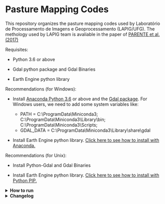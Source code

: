 # Pasture Mapping Codes

This repository organizes the pasture mapping codes used by Laboratório de Processamento de Imagens e Geoprocessamento (LAPIG/UFG). The methology used by LAPIG team is avaliable in the paper of [PARENTE et al. (2017)](https://www.sciencedirect.com/science/article/pii/S0034425719303207) 

Requisites:

  * Python 3.6 or above
  
  * Gdal python package and Gdal Binaries
  
  * Earth Engine python library
  
  Recommendations (for Windows): 
   * Install [Anaconda Python 3.6](https://www.anaconda.com/download/) or above and the [Gdal package](https://anaconda.org/conda-forge/gdal). For Windows users, we need to add some system variables like:
      
      * PATH =  C:\ProgramData\Miniconda3; C:\ProgramData\Miniconda3\Library\bin; C:\ProgramData\Miniconda3\Scripts;
      * GDAL_DATA = C:\ProgramData\Miniconda3\Library\share\gdal
   
   * Install Earth Engine python library. [Click here to see how to install with Anaconda.](https://developers.google.com/earth-engine/guides/python_install )
  
  Recommendations (for Unix):
  
   * Install Python-Gdal and Gdal Binaries
    
   * Install Earth Engine python library. [Click here to see how to install with Python PIP.](https://developers.google.com/earth-engine/guides/python_install )   

<details>
<summary> <b>How to run</b> </summary>
<p>

</p>
</details>

<details>
<summary> <b>Changelog</b> </summary>
<p>

</p>
</details>
